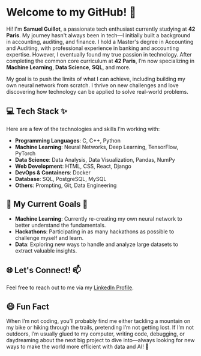 # Welcome to my GitHub! 👋

Hi! I'm **Samuel Guillot**, a passionate tech enthusiast currently studying at **42 Paris**. My journey hasn't always been in tech—I initially built a background in accounting, auditing, and finance. I hold a Master's degree in Accounting and Auditing, with professional experience in banking and accounting expertise. However, I eventually found my true passion in technology. After completing the common core curriculum at **42 Paris**, I’m now specializing in **Machine Learning**, **Data Science**, **SQL**, and more.

My goal is to push the limits of what I can achieve, including building my own neural network from scratch. I thrive on new challenges and love discovering how technology can be applied to solve real-world problems.

## 💻 Tech Stack ✨
Here are a few of the technologies and skills I’m working with:
- **Programming Languages**: C, C++, Python
- **Machine Learning**: Neural Networks, Deep Learning, TensorFlow, PyTorch
- **Data Science**: Data Analysis, Data Visualization, Pandas, NumPy
- **Web Development**: HTML, CSS, React, Django
- **DevOps & Containers**: Docker
- **Database**: SQL, PostgreSQL, MySQL
- **Others**: Prompting, Git, Data Engineering

## 🎯 My Current Goals 🔭
- **Machine Learning**: Currently re-creating my own neural network to better understand the fundamentals.
- **Hackathons**: Participating in as many hackathons as possible to challenge myself and learn.
- **Data**: Exploring new ways to handle and analyze large datasets to extract valuable insights.

## 🌐 Let's Connect! 📫
Feel free to reach out to me via my [LinkedIn Profile](https://www.linkedin.com/in/samuel-guillot-b0188868/).

## 😄 Fun Fact
When I’m not coding, you’ll probably find me either tackling a mountain on my bike or hiking through the trails, pretending I’m not getting lost. If I’m not outdoors, I’m usually glued to my computer, writing code, debugging, or daydreaming about the next big project to dive into—always looking for new ways to make the world more efficient with data and AI! 🚀
